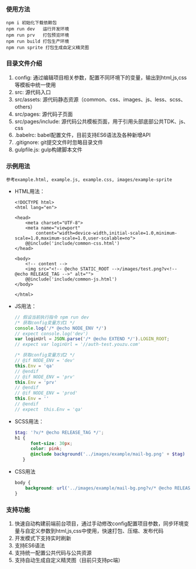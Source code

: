 ### 使用方法
```
npm i 初始化下载依赖包
npm run dev   运行开发环境
npm run prv   打包预览环境
npm run build 打包生产环境
npm run sprite 打包生成自定义精灵图
```

### 目录文件介绍

1. config: 通过编辑项目相关参数，配置不同环境下的变量，输出到html,js,css等模板中统一使用
2. src: 源代码入口
3. src/assets: 源代码静态资源（common、css、images、js、less、scss、others）
4. src/pages: 源代码子页面
5. src/pages/include: 源代码公共模板页面，用于引用头部底部公共TDK、js、css
6. .babelrc: babel配置文件，目前支持ES6语法及各种新增API
7. .gitignore: git提交文件时忽略目录文件
8. gulpfile.js: gulp构建脚本文件

### 示例用法
```
参考example.html, example.js, example.css, images/example-sprite
```

- HTML用法：

  ```
  <!DOCTYPE html>
  <html lang="en">
  
  <head>
      <meta charset="UTF-8">
      <meta name="viewport"
          content="width=device-width,initial-scale=1.0,minimum-scale=1.0,maximum-scale=1.0,user-scalable=no">
      @@include('include/common-css.html')
  </head>
  
  <body>
      <!-- content -->
      <img src="<!-- @echo STATIC_ROOT -->/images/test.png?v<!-- @echo RELEASE_TAG -->" alt="">
      @@include('include/common-js.html')
  </body>
  
  </html>
  ```

- JS用法：

  ```js
  // 假设当前执行指令 npm run dev
  /* 获取config变量方式1 */
  console.log('/* @echo NODE_ENV */')
  // expect console.log('dev')
  var loginUrl = JSON.parse('/* @echo EXTEND */').LOGIN_ROOT;
  // expect var loginUrl = '//auth-test.youzu.com'
  
  /* 获取config变量方式2 */
  // @if NODE_ENV = 'dev'
  this.Env = 'qa'
  // @endif
  // @if NODE_ENV = 'prv'
  this.Env = 'prv'
  // @endif
  // @if NODE_ENV = 'prod'
  this.Env = ''
  // @endif
  // expect  this.Env = 'qa'
  ```

- SCSS用法：

  ```scss
  $tag: '?v/* @echo RELEASE_TAG */';
  h1 {
        font-size: 30px;
        color: pink;
        @include background('../images/example/mail-bg.png' + $tag)
     }
  ```

- CSS用法

  ```css
  body {
      background: url('../images/example/mail-bg.png?v/* @echo RELEASE_TAG */')
  }
  ```

### 支持功能

1. 快速自动构建前端前台项目，通过手动修改config配置项目参数，同步环境变量与自定义参数到html,js,css中使用，快速打包、压缩、发布代码
2. 开发模式下支持实时刷新
3. 支持ES6语法
4. 支持统一配置公共代码与公共资源
5. 支持自动生成自定义精灵图（目前只支持pc端）